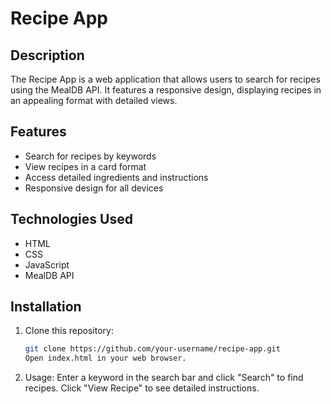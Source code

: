 # Recipe App

## Description
The Recipe App is a web application that allows users to search for recipes using the MealDB API. It features a responsive design, displaying recipes in an appealing format with detailed views.

## Features
- Search for recipes by keywords
- View recipes in a card format
- Access detailed ingredients and instructions
- Responsive design for all devices

## Technologies Used
- HTML
- CSS
- JavaScript
- MealDB API

## Installation
1. Clone this repository:
   ```bash
   git clone https://github.com/your-username/recipe-app.git
   Open index.html in your web browser.
2. Usage:
Enter a keyword in the search bar and click "Search" to find recipes.
Click "View Recipe" to see detailed instructions.


